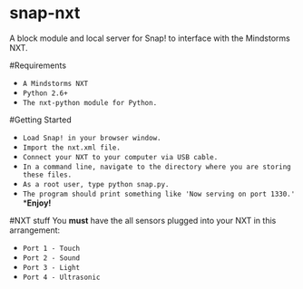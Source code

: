 snap-nxt
========

A block module and local server for Snap! to interface with the Mindstorms NXT.

#Requirements
* `A Mindstorms NXT`
* `Python 2.6+`
* `The nxt-python module for Python.`

#Getting Started
* `Load Snap! in your browser window.`
* `Import the nxt.xml file.`
* `Connect your NXT to your computer via USB cable.`
* `In a command line, navigate to the directory where you are storing these files.`
* `As a root user, type python snap.py.`
* `The program should print something like 'Now serving on port 1330.'`
***Enjoy!**

#NXT stuff
You **must** have the all sensors plugged into your NXT in this arrangement:
* `Port 1 - Touch`
* `Port 2 - Sound`
* `Port 3 - Light`
* `Port 4 - Ultrasonic`

